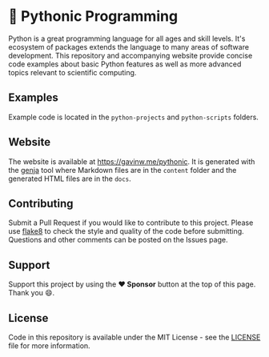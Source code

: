 # :snake: Pythonic Programming

Python is a great programming language for all ages and skill levels. It's ecosystem of packages extends the language to many areas of software development. This repository and accompanying website provide concise code examples about basic Python features as well as more advanced topics relevant to scientific computing.

## Examples

Example code is located in the `python-projects` and `python-scripts` folders.

## Website

The website is available at https://gavinw.me/pythonic. It is generated with the [genja](https://github.com/wigging/genja) tool where Markdown files are in the `content` folder and the generated HTML files are in the `docs`.

## Contributing

Submit a Pull Request if you would like to contribute to this project. Please use [flake8](https://github.com/PyCQA/flake8) to check the style and quality of the code before submitting. Questions and other comments can be posted on the Issues page.

## Support

Support this project by using the **:heart: Sponsor** button at the top of this page. Thank you :smile:.

## License

Code in this repository is available under the MIT License - see the [LICENSE](LICENSE) file for more information.
